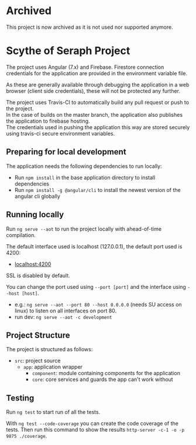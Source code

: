 # Archived

This project is now archived as it is not used nor supported anymore.

# Scythe of Seraph Project

The project uses Angular (7.x) and Firebase. Firestore connection credentials for the application are provided in the environment variable file. 

As these are generally available through debugging the application in a web browser (client side credentials), these will not be protected any further.

The project uses Travis-CI to automatically build any pull request or push to the project.  
In the case of builds on the master branch, the application also publishes the application to firebase hosting.  
The credentials used in pushing the application this way are stored securely using travis-ci secure environment variables.

## Preparing for local development

The application needs the following dependencies to run locally:

- Run `npm install` in the base application directory to install dependencies
- Run `npm install -g @angular/cli` to install the newest version of the angular cli globally

## Running locally
Run `ng serve --aot` to run the project locally with ahead-of-time compilation. 

The default interface used is localhost (127.0.0.1), the default port used is 4200:
- [localhost:4200](http://localhost:4200)

SSL is disabled by default.

You can change the port used using `--port [port]` and the interface using `--host [host]`.

- e.g.: `ng serve --aot --port 80 --host 0.0.0.0` (needs SU access on linux) to listen on all interfaces on port 80.
- run dev: `ng serve --aot -c development`

## Project Structure

The project is structured as follows:

- `src`: project source
  - `app`: application wrapper
    - `component`: module containing components for the application
    - `core`: core services and guards the app can't work without

## Testing
Run `ng test` to start run of all the tests.

With `ng test --code-coverage` you can create the code coverage of the tests. Then run this command to show the results `http-server -c-1 -o -p 9875 ./coverage`.
